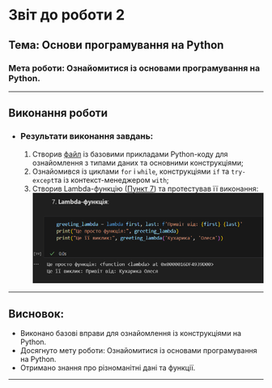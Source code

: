 # Звіт до роботи 2
## Тема: Основи програмування на Python  
### Мета роботи: Ознайомитися із основами програмування на Python.

---

## Виконання роботи

* ### Результати виконання завдань:
    1. Створив [файл](./main.ipynb) із базовими прикладами Python-коду для ознайомлення з типами даних та основними конструкціями;
    1. Ознайомився із циклами `for` і `while`, конструкціями `if` та `try-except`та із контекст-менеджером `with`;
    1. Створив Lambda-функцію ([Пункт 7](./main.ipynb)) та протестував її виконання:
    ![alt text](image.png)

---

## Висновок:

- Виконано базові вправи для ознайомлення із конструкціями на Python.
- Досягнуто мету роботи: Ознайомитися із основами програмування на Python.
- Отримано знання про різноманітні дані та функції.

---